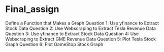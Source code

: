 # Final_assign
Define a Function that Makes a Graph Question 1: Use yfinance to Extract Stock Data Question 2: Use Webscraping to Extract Tesla Revenue Data Question 3: Use yfinance to Extract Stock Data Question 4: Use Webscraping to Extract GME Revenue Data Question 5: Plot Tesla Stock Graph Question 6: Plot GameStop Stock Graph
